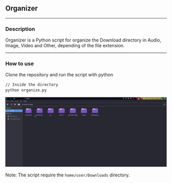 ## Organizer
<hr>

### Description

Organizer is a Python script for organize the Download directory in Audio, Image, Video and Other, depending of the file extension.
<hr>

### How to use

Clone the repository and run the script with python
```bash
// Inside the directory
python organize.py
```

[![Example](./example.gif)](./example.gif)

Note: The script require the ```home/user/Downloads``` directory.